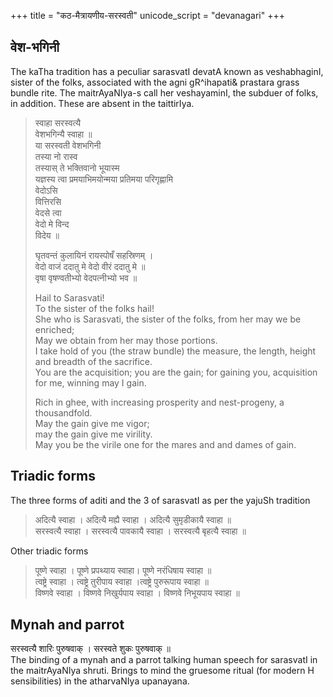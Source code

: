 +++
title = "कठ-मैत्रायणीय-सरस्वती"
unicode_script = "devanagari"
+++

## वेश-भगिनी

The kaTha tradition has a peculiar sarasvatI devatA known as veshabhaginI, sister of the folks, associated with the agni gR^ihapati& prastara grass bundle rite. The maitrAyaNIya-s call her veshayaminI, the subduer of folks, in addition. These are absent in the taittirIya.

> स्वाहा सरस्वत्यै  
> वेशभगिन्यै स्वाहा ॥  
> या सरस्वती वेशभगिनी  
> तस्या नो रास्व  
> तस्यास् ते भक्तिवानो भूयास्म  
> यज्ञस्य त्वा प्रमयाभिमयोन्मया प्रतिमया परिगृह्णामि  
> वेदोऽसि  
> वित्तिरसि  
> वेदसे त्वा  
> वेदो मे विन्द  
> विदेय ॥ 
> 
> घृतवन्तं कुलायिनं रायस्पोषँ सहस्रिणम् ।  
> वेदो वाजं ददातु मे वेदो वीरं ददातु मे ॥  
> वृषा वृषण्वतीभ्यो वेदपत्नीभ्यो भव ॥ 
> 
> Hail to Sarasvati!  
> To the sister of the folks hail!  
> She who is Sarasvati, the sister of the folks, from her may we be enriched;  
> May we obtain from her may those portions.  
> I take hold of you (the straw bundle) the measure, the length, height and breadth of the sacrifice.  
> You are the acquisition; you are the gain; for gaining you, acquisition for me, winning may I gain.  
> 
> Rich in ghee, with increasing prosperity and nest-progeny, a thousandfold.  
> May the gain give me vigor;  
> may the gain give me virility.  
> May you be the virile one for the mares and and dames of gain.
> 

## Triadic forms
The three forms of aditi and the 3 of sarasvatI as per the yajuSh tradition

> अदित्यै स्वाहा । अदित्यै मह्यै स्वाहा । अदित्यै सुमृडीकायै स्वाहा ॥  
> सरस्वत्यै स्वाहा । सरस्वत्यै पावकायै स्वाहा । सरस्वत्यै बृहत्यै स्वाहा ॥

Other triadic forms

> पूष्णे स्वाहा । पूष्णे प्रपथ्याय स्वाहा। पूष्णे नरंधिषाय स्वाहा ॥  
> त्वष्ट्रे स्वाहा । त्वष्ट्रे तुरीपाय स्वाहा ।त्वष्ट्रे पुरुरूपाय स्वाहा ॥  
> विष्णवे स्वाहा । विष्णवे निखुर्यपाय स्वाहा । विष्णवे निभूयपाय स्वाहा ॥


## Mynah and parrot
सरस्वत्यै शारिः पुरुषवाक् । सरस्वते शुकः पुरुषवाक् ॥  
The binding of a mynah and a parrot  talking human speech for sarasvatI in the maitrAyaNIya shruti. Brings to mind the gruesome ritual (for modern H sensibilities) in the atharvaNIya upanayana.